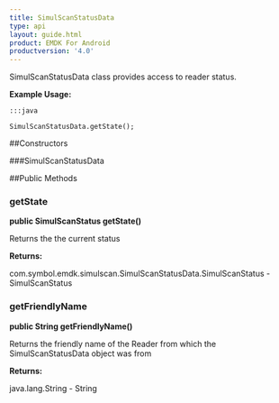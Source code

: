 ```yaml
---
title: SimulScanStatusData
type: api
layout: guide.html
product: EMDK For Android
productversion: '4.0'
---
```



SimulScanStatusData class provides access to reader status.
 
 

**Example Usage:**
	
	:::java
	
	SimulScanStatusData.getState();
	


##Constructors

###SimulScanStatusData



##Public Methods

### getState

**public SimulScanStatus getState()**

Returns the the current status

**Returns:**

com.symbol.emdk.simulscan.SimulScanStatusData.SimulScanStatus - SimulScanStatus

### getFriendlyName

**public String getFriendlyName()**

Returns the friendly name of the Reader from which the SimulScanStatusData 
 object was from

**Returns:**

java.lang.String - String












